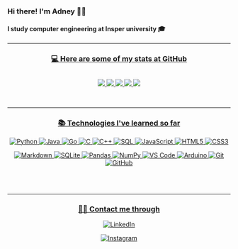 ### Hi there! I'm Adney 👋🏻
#### I study computer engineering at Insper university 🎓
<div align="center">
  <a href="https://github.com/Adneycm">
  <hr>
  <h3 align="center">💻 Here are some of my stats at GitHub</h3> 
    
  <div align="center" style="display:flex;flex-direction:column">

  ![](http://github-profile-summary-cards.vercel.app/api/cards/profile-details?username=Adneycm&theme=dracula)
  ![](http://github-profile-summary-cards.vercel.app/api/cards/repos-per-language?username=Adneycm&theme=dracula)
  ![](http://github-profile-summary-cards.vercel.app/api/cards/most-commit-language?username=Adneycm&theme=dracula)
  ![](http://github-profile-summary-cards.vercel.app/api/cards/stats?username=Adneycm&theme=dracula)
  ![](http://github-profile-summary-cards.vercel.app/api/cards/productive-time?username=Adneycm&theme=dracula&utcOffset=8)
  </div>
  
</div>
  
<br>
<hr>
<h3 align="center">📚 Technologies I've learned so far</h3> 



<div style="max-width:68rem;" align="center">
  
![Python](https://img.shields.io/badge/python%20-%2314354C.svg?&style=for-the-badge&logo=python&logoColor=white)
![Java](https://img.shields.io/badge/java-%23ED8B00.svg?style=for-the-badge&logo=java&logoColor=white)
![Go](https://img.shields.io/badge/go-%2300ADD8.svg?&style=for-the-badge&logo=go&logoColor=white)
![C](https://img.shields.io/badge/C-%2300599C.svg?&style=for-the-badge&logo=c&logoColor=white)
![C++](https://img.shields.io/badge/C++-%2300599C.svg?&style=for-the-badge&logo=c%2B%2B&logoColor=white)
![SQL](https://img.shields.io/badge/sql-%23007396.svg?style=for-the-badge&logo=sqlite&logoColor=white)
![JavaScript](https://img.shields.io/badge/javascript%20-%23323330.svg?&style=for-the-badge&logo=javascript&logoColor=%23F7DF1E)
![HTML5](https://img.shields.io/badge/html5%20-%23E34F26.svg?&style=for-the-badge&logo=html5&logoColor=white)
![CSS3](https://img.shields.io/badge/css3%20-%231572B6.svg?&style=for-the-badge&logo=css3&logoColor=white)

![Markdown](https://img.shields.io/badge/markdown-%23000000.svg?&style=for-the-badge&logo=markdown&logoColor=white)
![SQLite](https://img.shields.io/badge/sqlite%20-%2314354C.svg?&style=for-the-badge&logo=sqlite&logoColor=white)
![Pandas](https://img.shields.io/badge/pandas%20-%2314354C.svg?&style=for-the-badge&logo=pandas&logoColor=white)
![NumPy](https://img.shields.io/badge/numpy%20-%23013243.svg?&style=for-the-badge&logo=numpy&logoColor=white)
![VS Code](https://img.shields.io/badge/-VS%20Code-007ACC?style=for-the-badge&logo=visual-studio-code&logoColor=ffffff)
![Arduino](https://img.shields.io/badge/-Arduino-00979D?style=for-the-badge&logo=Arduino&logoColor=white)
![Git](https://img.shields.io/badge/git%20-%23F05033.svg?&style=for-the-badge&logo=git&logoColor=white)
![GitHub](https://img.shields.io/badge/github%20-%23121011.svg?&style=for-the-badge&logo=github&logoColor=white)


</div>

<br>
  
  
<br>
<hr>
<h3 align="center">🤝🏻 Contact me through</h3> 

<div style="max-width:68rem;" align="center">
  
<p align="center" style="max-width: 50rem">
<a href="https://www.linkedin.com/in/adney-costa-moura-7310531b7/" target="_blank"><img src="https://img.shields.io/badge/Adneycm-%230077B5.svg?&style=for-the-badge&logo=linkedin&logoColor=white" alt="LinkedIn"></a>
  
<a href="https://www.instagram.com/adneycosta_/" target="_blank"><img src="https://img.shields.io/badge/Adneycm-%23E4405F.svg?&style=for-the-badge&logo=instagram&logoColor=white" alt="Instagram"></a>


</p>
 


</div>

<br>



